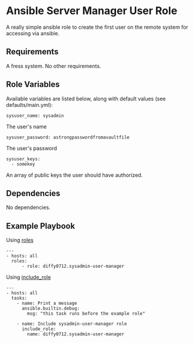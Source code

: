 Ansible Server Manager User Role
=========

A really simple ansible role to create the first user on the remote system for accessing via ansible.

Requirements
------------

A fress system. No other requirements.

Role Variables
--------------

Available variables are listed below, along with default values (see defaults/main.yml):
```
sysuser_name: sysadmin
```
The user's name

```
sysuser_password: astrongpasswordfromavaultfile
```
The user's password

```
sysuser_keys:
  - somekey
```
An array of public keys the user should have authorized.

Dependencies
------------

No dependencies.

Example Playbook
----------------

Using [roles](https://docs.ansible.com/ansible/latest/user_guide/playbooks_reuse_roles.html#using-roles)
```
---
- hosts: all
  roles:
      - role: diffy0712.sysadmin-user-manager
```

Using [include_role](https://docs.ansible.com/ansible/latest/user_guide/playbooks_reuse_roles.html#including-roles-dynamic-reuse)
```
---
- hosts: all
  tasks:
    - name: Print a message
      ansible.builtin.debug:
        msg: "this task runs before the example role"

    - name: Include sysadmin-user-manager role
      include_role:
        name: diffy0712.sysadmin-user-manager

```